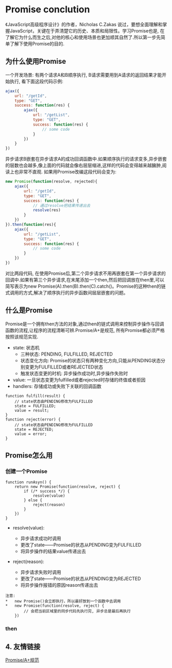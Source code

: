 # Promise conclution
《JavaScript高级程序设计》的作者，Nicholas C.Zakas 说过，要想全面理解和掌握JavaScript，关键在于弄清楚它的历史、本质和局限性。学习Promise也是, 在了解它为什么而生之后,对他的核心和使用场景也更加顺其自然了.所以第一步先简单了解下使用Promise的目的.

## 为什么使用Promise
一个开发场景: 有两个请求A和B顺序执行, B请求需要用到A请求的返回结果才能开始执行, 看下面这段代码示例:
```jsx
ajax({
    url: "/getId",
    type: "GET",
    success: function(res) {
        ajax({
            url: "/getList",
            type: "GET",
            success: function(res) {
                // some code
            }
        })
    }
})
```
异步请求B嵌套在异步请求A的成功回调函数中.如果顺序执行的请求变多,异步嵌套的层数也会越多,像上面的代码就会像右层层缩进,这样的代码会变得越来越臃肿,阅读上也非常不直观.
如果用Promise改编这段代码会变为:
```jsx
new Promise(function(resolve, rejected){
    ajax({
        url: "/getId",
        type: "GET",
        success: function(res) {
            // 通过resolve把结果传递出去
            resolve(res)
        } 
    })
}).then(function(res){
    ajax({
        url: "/getList",
        type: "GET",
        success: function(res) {
            // some code
        }
    })
})

```
对比两段代码, 在使用Promise后,第二个异步请求不用再嵌套在第一个异步请求的回调中.如果有第三个异步请求,在末尾添加一个then,然后把回调放在then里,可以简写表示为new Promise(A).then(B).then(C).catch()。Promise的这种then的链式调用的方式,解决了顺序执行的异步函数间层层嵌套的问题。

## 什么是Promise
Promise是一个拥有then方法的对象,通过then的链式调用来控制异步操作与回调函数的流程,让程序的流程清晰可辨.Promise/A+是规范, 所有Promise都必须严格按照该规范实现.
*   state: 状态机
    *  三种状态: PENDING, FULFILLED, REJECTED
    *  状态变化方向: Promise的状态只有两种变化方向,只能从PENDING状态分别变更为FULFILLED或者REJECTED状态
    *  触发状态变更的时机: 异步操作成功时,异步操作失败时
*   value: 一旦状态变更为fulfilled或者rejected时存储的终值或者拒因
*   handlers: 存储成功或失败下关联的回调函数
```
function fulfill(result) {
    // state状态由PENDING修改为FULFILLED
    state = FULFILLED;
    value = result;
}
function reject(error) {
    // state状态由PENDING修改为FULFILLED
    state = REJECTED;
    value = error;
}
```

## Promise怎么用
### 创建一个Promise
```
function runAsyn() {
    return new Promise(function(resolve, reject) {
        if (/* success */) {
            resolve(value)
        } else {
            reject(reason)
        }
    })
}
```

*   resolve(value): 
    *  异步请求成功时调用 
    *  更改了state——Promise的状态从PENDING变为FULFILLED 
    *  将异步操作的结果value传递出去
    
*   reject(reason): 
    *  异步请求失败时调用 
    *  更改了state——Promise的状态从PENDING变为REJECTED 
    *  将异步操作报错的原因reason传递出去
    
```
注意: 
*   new Promise()会立即执行，所以最好放到一个函数中去调用 
*   new Promise(function(resolve, reject) {
        // 会把当前区域里的同步代码先执行完, 异步总是最后再执行
    })
```

### then

## 4. 友情链接
[Promise/A+规范](https://promisesaplus.com)

